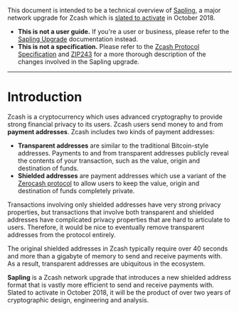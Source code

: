 This document is intended to be a technical overview of [Sapling](https://z.cash/upgrade/sapling.html), a major network upgrade for Zcash which is [slated to activate](https://z.cash/support/schedule.html) in October 2018.

* **This is not a user guide.** If you're a user or business, please refer to the [Sapling Upgrade](https://z.cash/upgrade/sapling.html) documentation instead.
* **This is not a specification.** Please refer to the [Zcash Protocol Specification](https://github.com/zcash/zips/blob/master/protocol/sapling.pdf) and [ZIP243](https://github.com/zcash/zips/blob/master/zip-0243.rst) for a more thorough description of the changes involved in the Sapling upgrade.

------------------------------------------------

# Introduction

Zcash is a cryptocurrency which uses advanced cryptography to provide strong financial privacy to its users. Zcash users send money to and from **payment addresses**. Zcash includes two kinds of payment addresses:

* **Transparent addresses** are similar to the traditional Bitcoin-style addresses. Payments to and from transparent addresses publicly reveal the contents of your transaction, such as the value, origin and destination of funds.
* **Shielded addresses** are payment addresses which use a variant of the [Zerocash protocol](http://zerocash-project.org/) to allow users to keep the value, origin and destination of funds completely private.

Transactions involving only shielded addresses have very strong privacy properties, but transactions that involve both transparent and shielded addresses have complicated privacy properties that are hard to articulate to users. Therefore, it would be nice to eventually remove transparent addresses from the protocol entirely.

The original shielded addresses in Zcash typically require over 40 seconds and more than a gigabyte of memory to send and receive payments with. As a result, transparent addresses are ubiquitous in the ecosystem.

**Sapling** is a Zcash network upgrade that introduces a new shielded address format that is vastly more efficient to send and receive payments with. Slated to activate in October 2018, it will be the product of over two years of cryptographic design, engineering and analysis.
